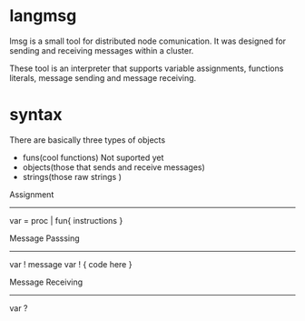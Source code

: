 langmsg
=====

lmsg is a small tool for 
distributed node comunication.
It was designed for sending and receiving
messages within a cluster.

These tool is an interpreter that supports
variable assignments, functions literals,
message sending and message receiving.

syntax
============
There are basically three types of objects
* funs(cool functions) Not suported yet
* objects(those that sends and receive messages)
* strings(those raw strings )

Assignment
___________________
var = proc | fun{ instructions }


Message Passsing
___________________
var ! message
var ! { code here }


Message Receiving
___________________
var ?


